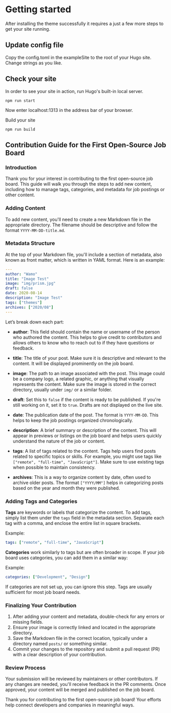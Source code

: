 # Getting started
After installing the theme successfully it requires a just a few more steps to get your site running.

## Update config file
Copy the config.toml in the exampleSite to the root of your Hugo site. Change strings as you like.

## Check your site
In order to see your site in action, run Hugo's built-in local server.
```
npm run start
```

Now enter localhost:1313 in the address bar of your browser.

Build your site
```
npm run build
```


## Contribution Guide for the First Open-Source Job Board

### Introduction
Thank you for your interest in contributing to the first open-source job board. This guide will walk you through the steps to add new content, including how to manage tags, categories, and metadata for job postings or other content.

### Adding Content
To add new content, you'll need to create a new Markdown file in the appropriate directory. The filename should be descriptive and follow the format `YYYY-MM-DD-title.md`.

### Metadata Structure

At the top of your Markdown file, you'll include a section of metadata, also known as front matter, which is written in YAML format. Here is an example:

```yaml
---
author: "Wamo"
title: "Image Test"
image: "img/prism.jpg"
draft: false
date: 2020-08-14
description: "Image Test"
tags: ["themes"]
archives: ["2020/08"]
---
```

Let’s break down each part:

- **author**: This field should contain the name or username of the person who authored the content. This helps to give credit to contributors and allows others to know who to reach out to if they have questions or feedback.

- **title**: The title of your post. Make sure it is descriptive and relevant to the content. It will be displayed prominently on the job board.

- **image**: The path to an image associated with the post. This image could be a company logo, a related graphic, or anything that visually represents the content. Make sure the image is stored in the correct directory, usually under `img/` or a similar folder.

- **draft**: Set this to `false` if the content is ready to be published. If you're still working on it, set it to `true`. Drafts are not displayed on the live site.

- **date**: The publication date of the post. The format is `YYYY-MM-DD`. This helps to keep the job postings organized chronologically.

- **description**: A brief summary or description of the content. This will appear in previews or listings on the job board and helps users quickly understand the nature of the job or content.

- **tags**: A list of tags related to the content. Tags help users find posts related to specific topics or skills. For example, you might use tags like `["remote", "full-time", "JavaScript"]`. Make sure to use existing tags when possible to maintain consistency.

- **archives**: This is a way to organize content by date, often used to archive older posts. The format `["YYYY/MM"]` helps in categorizing posts based on the year and month they were published.

### Adding Tags and Categories

**Tags** are keywords or labels that categorize the content. To add tags, simply list them under the `tags` field in the metadata section. Separate each tag with a comma, and enclose the entire list in square brackets.

Example:
```yaml
tags: ["remote", "full-time", "JavaScript"]
```

**Categories** work similarly to tags but are often broader in scope. If your job board uses categories, you can add them in a similar way:

Example:
```yaml
categories: ["Development", "Design"]
```

If categories are not set up, you can ignore this step. Tags are usually sufficient for most job board needs.

### Finalizing Your Contribution

1. After adding your content and metadata, double-check for any errors or missing fields.
2. Ensure your image is correctly linked and located in the appropriate directory.
3. Save the Markdown file in the correct location, typically under a directory named `posts/` or something similar.
4. Commit your changes to the repository and submit a pull request (PR) with a clear description of your contribution.

### Review Process

Your submission will be reviewed by maintainers or other contributors. If any changes are needed, you'll receive feedback in the PR comments. Once approved, your content will be merged and published on the job board.

Thank you for contributing to the first open-source job board! Your efforts help connect developers and companies in meaningful ways.


